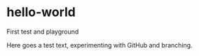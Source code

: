 # hello-world
First test and playground

Here goes a test text, experimenting with GitHub and branching.
